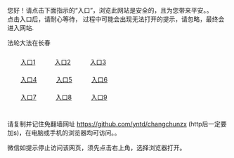 您好！请点击下面指示的“入口”，浏览此网站是安全的，且为您带来平安。。 <br/>
点击入口后，请耐心等待， 过程中可能会出现无法打开的提示，请忽略，最终会进入网站. </br>

法轮大法在长春<br/>
<div style="padding:10px"><a style="margin:20px" target="_blank" href="https://d2ma2t34o26jbj.cloudfront.net/2Qpsp?jtqjzgxj" id="ccLink1" rel="nofollow">入口1</a> <a target="_blank" style="margin:20px" href="https://d1023q5d6k1tl4.cloudfront.net/2Qpsp?zyxzt" id="ccLink2" rel="nofollow">入口2</a> <a style="margin:20px" target="_blank" href="https://dibz3qitvlp8w.cloudfront.net/2Qpsp?ydhknvtq" id="ccLink3" rel="nofollow">入口3</a></div>

<div style="padding:10px" ><a style="margin:20px" target="_blank" href="https://d2ma2t34o26jbj.cloudfront.net/2Qpsp?jtqjzgxj" id="ccLink4" rel="nofollow">入口4</a> <a style="margin:20px" href="https://d1023q5d6k1tl4.cloudfront.net/2Qpsp?zyxzt" target="_blank" id="ccLink5" rel="nofollow">入口5</a> <a style="margin:20px" href="https://dibz3qitvlp8w.cloudfront.net/2Qpsp?ydhknvtq" target="_blank" id="ccLink6" rel="nofollow">入口6</a></div>

<div style="padding:10px"><a style="margin:20px" target="_blank" href="https://d2ma2t34o26jbj.cloudfront.net/2Qpsp?jtqjzgxj" id="ccLink7" rel="nofollow">入口7</a> <a style="margin:20px" href="https://d1023q5d6k1tl4.cloudfront.net/2Qpsp?zyxzt" target="_blank" id="ccLink8" rel="nofollow">入口8</a> <a style="margin:20px" target="_blank" href="https://dibz3qitvlp8w.cloudfront.net/2Qpsp?ydhknvtq" id="ccLink9" rel="nofollow">入口9</a></div>

<br/>



请复制并记住免翻墙网址 https://github.com/yntd/changchunzx (http后一定要加s)，在电脑或手机的浏览器均可访问。。<br/>

微信如提示停止访问该网页，须先点击右上角，选择浏览器打开。
